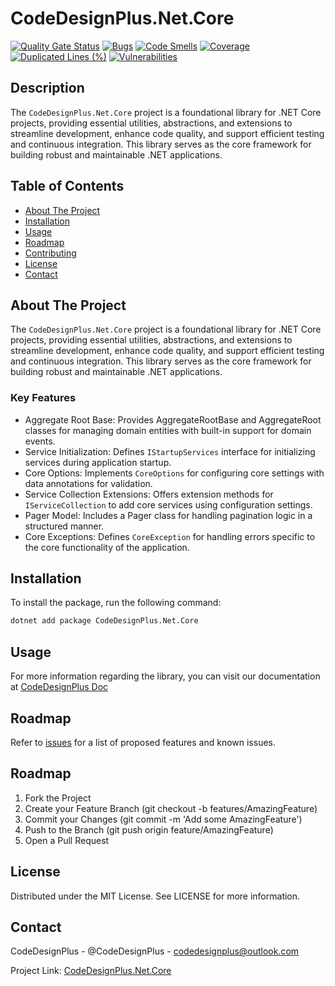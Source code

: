 # CodeDesignPlus.Net.Core

[![Quality Gate Status](https://sonarcloud.io/api/project_badges/measure?project=CodeDesignPlus.Net.Core&metric=alert_status)](https://sonarcloud.io/summary/new_code?id=CodeDesignPlus.Net.Core)
[![Bugs](https://sonarcloud.io/api/project_badges/measure?project=CodeDesignPlus.Net.Core&metric=bugs)](https://sonarcloud.io/summary/new_code?id=CodeDesignPlus.Net.Core)
[![Code Smells](https://sonarcloud.io/api/project_badges/measure?project=CodeDesignPlus.Net.Core&metric=code_smells)](https://sonarcloud.io/summary/new_code?id=CodeDesignPlus.Net.Core)
[![Coverage](https://sonarcloud.io/api/project_badges/measure?project=CodeDesignPlus.Net.Core&metric=coverage)](https://sonarcloud.io/summary/new_code?id=CodeDesignPlus.Net.Core)
[![Duplicated Lines (%)](https://sonarcloud.io/api/project_badges/measure?project=CodeDesignPlus.Net.Core&metric=duplicated_lines_density)](https://sonarcloud.io/summary/new_code?id=CodeDesignPlus.Net.Core)
[![Vulnerabilities](https://sonarcloud.io/api/project_badges/measure?project=CodeDesignPlus.Net.Core&metric=vulnerabilities)](https://sonarcloud.io/summary/new_code?id=CodeDesignPlus.Net.Core)


## Description
The `CodeDesignPlus.Net.Core` project is a foundational library for .NET Core projects, providing essential utilities, abstractions, and extensions to streamline development, enhance code quality, and support efficient testing and continuous integration. This library serves as the core framework for building robust and maintainable .NET applications.

## Table of Contents
- [About The Project](#about-the-project)
- [Installation](#installation)
- [Usage](#usage)
- [Roadmap](#roadmap)
- [Contributing](#contributing)
- [License](#license)
- [Contact](#contact)

## About The Project
The `CodeDesignPlus.Net.Core` project is a foundational library for .NET Core projects, providing essential utilities, abstractions, and extensions to streamline development, enhance code quality, and support efficient testing and continuous integration. This library serves as the core framework for building robust and maintainable .NET applications.

### Key Features
- Aggregate Root Base: Provides AggregateRootBase and AggregateRoot classes for managing domain entities with built-in support for domain events.
- Service Initialization: Defines `IStartupServices` interface for initializing services during application startup.
- Core Options: Implements `CoreOptions` for configuring core settings with data annotations for validation.
- Service Collection Extensions: Offers extension methods for `IServiceCollection` to add core services using configuration settings.
- Pager Model: Includes a Pager class for handling pagination logic in a structured manner.
- Core Exceptions: Defines `CoreException` for handling errors specific to the core functionality of the application.

## Installation
To install the package, run the following command:
```bash
dotnet add package CodeDesignPlus.Net.Core
```

## Usage
For more information regarding the library, you can visit our documentation at [CodeDesignPlus Doc](https://doc.codedesignplus.com)

## Roadmap
Refer to [issues](https://github.com/codedesignplus/CodeDesignPlus.Net.Sdk/issues) for a list of proposed features and known issues.

## Roadmap
1. Fork the Project
2. Create your Feature Branch (git checkout -b features/AmazingFeature)
3. Commit your Changes (git commit -m 'Add some AmazingFeature')
4. Push to the Branch (git push origin feature/AmazingFeature)
5. Open a Pull Request

## License
Distributed under the MIT License. See LICENSE for more information.

## Contact
CodeDesignPlus - @CodeDesignPlus - codedesignplus@outlook.com

Project Link: [CodeDesignPlus.Net.Core](https://github.com/codedesignplus/CodeDesignPlus.Net.Sdk/tree/main/packages/CodeDesignPlus.Net.Core)
